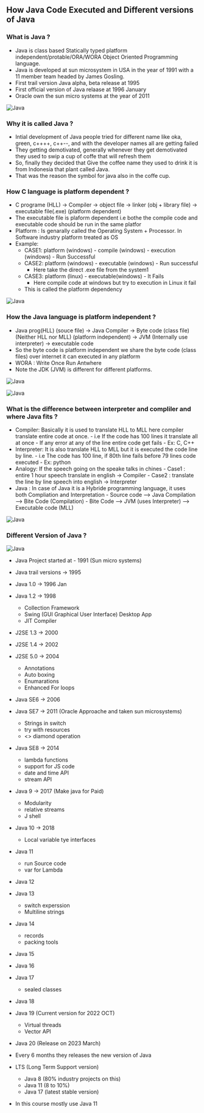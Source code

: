 ## How Java Code Executed and Different versions of Java

### What is Java ?
- Java is class based Statically typed platform independent/protable/ORA/WORA Object Oriented Programming language.
- Java is developed at sun microsystem in USA in the year of 1991 with a 11 member team headed by James Gosling.
- First trail version Java alpha, beta release at 1995
- First official version of Java relaase at 1996 January
- Oracle own the sun micro systems at the year of 2011

 ![Java](images/java1.png)

### Why it is called Java ?
- Intial development of Java people tried for different name like oka, green, c++++, c++--, and with the developer names all are getting failed
- They getting demotivated, generally whenever they get demotivated they used to swip a cup of coffe that will refresh them
- So, finally they decided that Give the coffee name they used to drink it is from Indonesia that plant called Java.
- That was the reason the symbol for java also in the coffe cup.

### How C language is platform dependent ?
- C programe (HLL) -> Compiler -> object file -> linker (obj + library file) -> executable file(.exe) (platform dependent)
- The executable file is plaform dependent i.e bothe the compile code and executable code should be run in the same platfor
- Platform : Is genarally called the Operating System + Processor. In Software industry platform treated as OS
- Example:
    - CASE1: platform (windows) - compile (windows) - execution (windows)  - Run Successful
    - CASE2: platform (windows) - executable (windows)   - Run successful 
        - Here take the direct .exe file from the system1
    - CASE3: platform (linux) - executable(windows) - It Fails
        - Here compile code at windows but try to execution in Linux it fail 
    - This is called the platform dependency
 
 ![Java](images/java4.png)

### How the Java language is platform independent ? 
- Java prog(HLL) (souce file) -> Java Compiler -> Byte code (class file) (Neither HLL nor MLL) (platform independent) -> JVM (Internally use interpreter) -> executable code 
- So the byte code is platform independent we share the byte code (class files) over internet it can executed in any platform
- WORA : Write Once Run Antwhere
- Note the JDK (JVM) is different for different platforms.

![Java](images/java2.png)

![Java](images/java5.png)

### What is the difference between interpreter and compliler and where Java fits ?
- Compiler: Basically it is used to translate HLL to MLL here compiler translate entire code at once.
       - i.e If the code has 100 lines it translate all at once
       - If any error at any of the line entire code get fails
       - Ex: C, C++ 
- Interpreter: It is also translate HLL to MLL but it is executed the code line by line.
        - i.e The code has 100 line, if 80th line fails before 79 lines code executed
        - Ex: python
- Analogy: If the speech going on the speake talks in chines
        - Case1 : entire 1 hour speech translate in english -> Compiler
        - Case2 : translate the line by line speech into english -> Interpreter
- Java : In case of Java it is a Hybride programming language, it uses both Compliation and Interpretation
        - Source code --> Java Compilation --> Bite Code (Compilation)
        - Bite Code --> JVM (uses Interpreter) --> Executable code (MLL) 

![Java](images/java6.jpg)

### Different Version of Java ?

![Java](images/java3.png)

- Java Project started at - 1991 (Sun micro systems)
- Java trail versions  -> 1995
- Java 1.0 -> 1996 Jan
- Java 1.2 -> 1998
    - Collection Framework
    - Swing (GUI Graphical User Interface) Desktop App
    - JIT Compiler
- J2SE 1.3 -> 2000
- J2SE 1.4 -> 2002
- J2SE 5.0 -> 2004
    - Annotations
    - Auto boxing
    - Enumarations
    - Enhanced For loops
- Java SE6 -> 2006
- Java SE7 -> 2011  (Oracle Approache and taken sun microsystems)
    - Strings in switch
    - try with resources
    - <> diamond operation
- Java SE8 -> 2014
    - lambda functions
    - support for JS code
    - date and time API
    - stream API
- Java 9 -> 2017  (Make java for Paid)
    - Modularity
    - relative streams
    - J shell
- Java 10 -> 2018
    - Local variable tye interfaces
- Java 11 
    - run Source code
    - var for Lambda
- Java 12
- Java 13
    - switch experssion
    - Multiline strings 
- Java 14
    - records
    - packing tools
- Java 15
- Java 16
- Java 17
    - sealed classes
- Java 18
- Java 19 (Current version for 2022 OCT)
    - Virtual threads
    - Vector API 
- Java 20 (Release on 2023 March)

- Every 6 months they releases the new version of Java

- LTS (Long Term Support version)
    - Java 8 (80% industry projects on this)
    - Java 11 (8 to 10%)
    - Java 17 (latest stable version)
- In this course mostly use Java 11
